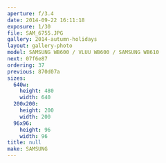```yaml
---
aperture: f/3.4
date: 2014-09-22 16:11:18
exposure: 1/30
file: SAM_6755.JPG
gallery: 2014-autumn-holidays
layout: gallery-photo
model: SAMSUNG WB600 / VLUU WB600 / SAMSUNG WB610
next: 07f6e87
ordering: 37
previous: 870d07a
sizes:
  640w:
    height: 480
    width: 640
  200x200:
    height: 200
    width: 200
  96x96:
    height: 96
    width: 96
title: null
make: SAMSUNG
---
```

